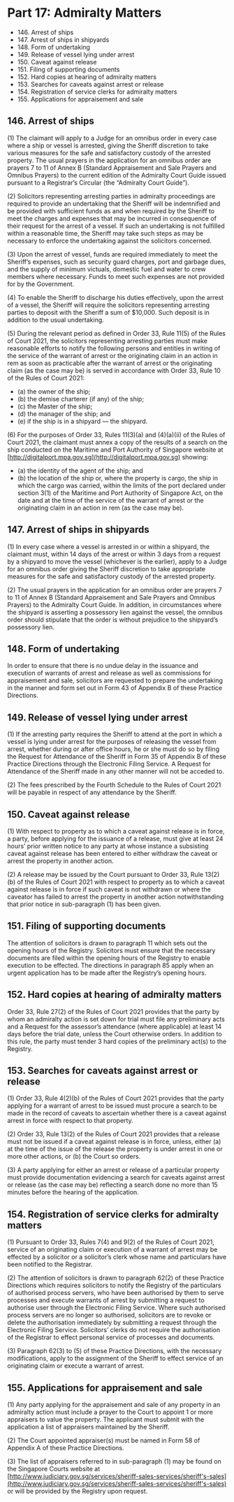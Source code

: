 # Part 17: Admiralty Matters

<ul type="*">
  <li>146. Arrest of ships</li>
  <li>147. Arrest of ships in shipyards</li>
  <li>148. Form of undertaking</li>
  <li>149. Release of vessel lying under arrest</li>
  <li>150. Caveat against release</li>
  <li>151. Filing of supporting documents</li>
  <li>152. Hard copies at hearing of admiralty matters</li>
  <li>153. Searches for caveats against arrest or release</li>
  <li>154. Registration of service clerks for admiralty matters</li>
  <li>155. Applications for appraisement and sale</li>
</ul>

## 146. Arrest of ships

(1)	The claimant will apply to a Judge for an omnibus order in every case where a ship or vessel is arrested, giving the Sheriff discretion to take various measures for the safe and satisfactory custody of the arrested property. The usual prayers in the application for an omnibus order are prayers 7 to 11 of Annex B (Standard Appraisement and Sale Prayers and Omnibus Prayers) to the current edition of the Admiralty Court Guide issued pursuant to a Registrar’s Circular (the “Admiralty Court Guide”).

(2)	Solicitors representing arresting parties in admiralty proceedings are required to provide an undertaking that the Sheriff will be indemnified and be provided with sufficient funds as and when required by the Sheriff to meet the charges and expenses that may be incurred in consequence of their request for the arrest of a vessel. If such an undertaking is not fulfilled within a reasonable time, the Sheriff may take such steps as may be necessary to enforce the undertaking against the solicitors concerned.

(3)	Upon the arrest of vessel, funds are required immediately to meet the Sheriff’s expenses, such as security guard charges, port and garbage dues, and the supply of minimum victuals, domestic fuel and water to crew members where necessary. Funds to meet such expenses are not provided for by the Government.

(4)	To enable the Sheriff to discharge his duties effectively, upon the arrest of a vessel, the Sheriff will require the solicitors representing arresting parties to deposit with the Sheriff a sum of $10,000. Such deposit is in addition to the usual undertaking.

(5)	During the relevant period as defined in Order 33, Rule 11(5) of the Rules of Court 2021, the solicitors representing arresting parties must make reasonable efforts to notify the following persons and entities in writing of the service of the warrant of arrest or the originating claim in an action in rem as soon as practicable after the warrant of arrest or the originating claim (as the case may be) is served in accordance with Order 33, Rule 10 of the Rules of Court 2021:

<ul type="*">
<li>(a)	the owner of the ship;</li>

<li>(b)	the demise charterer (if any) of the ship;</li>

<li>(c)	the Master of the ship;</li>

<li>(d)	the manager of the ship; and</li>

<li>(e)	if the ship is in a shipyard — the shipyard.</li>
</ul>

(6)	For the purposes of Order 33, Rules 11(3)(a) and (4)(a)(ii) of the Rules of Court 2021, the claimant must annex a copy of the results of a search on the ship conducted on the Maritime and Port Authority of Singapore website at [http://digitalport.mpa.gov.sg](http://digitalport.mpa.gov.sg) showing:

<ul type="*">
<li>(a)	the identity of the agent of the ship; and</li>

<li>(b)	the location of the ship or, where the property is cargo, the ship in which the cargo was carried, within the limits of the port declared under section 3(1) of the Maritime and Port Authority of Singapore Act, on the date and at the time of the service of the warrant of arrest or the originating claim in an action in rem (as the case may be).</li>
</ul>

## 147. Arrest of ships in shipyards

(1)	In every case where a vessel is arrested in or within a shipyard, the claimant must, within 14 days of the arrest or within 3 days from a request by a shipyard to move the vessel (whichever is the earlier), apply to a Judge for an omnibus order giving the Sheriff discretion to take appropriate measures for the safe and satisfactory custody of the arrested property.

(2)	The usual prayers in the application for an omnibus order are prayers 7 to 11 of Annex B (Standard Appraisement and Sale Prayers and Omnibus Prayers) to the Admiralty Court Guide. In addition, in circumstances where the shipyard is asserting a possessory lien against the vessel, the omnibus order should stipulate that the order is without prejudice to the shipyard’s possessory lien.

## 148. Form of undertaking

In order to ensure that there is no undue delay in the issuance and execution of warrants of arrest and release as well as commissions for appraisement and sale, solicitors are requested to prepare the undertaking in the manner and form set out in Form 43 of Appendix B of these Practice Directions.

## 149. Release of vessel lying under arrest

(1)	If the arresting party requires the Sheriff to attend at the port in which a vessel is lying under arrest for the purposes of releasing the vessel from arrest, whether during or after office hours, he or she must do so by filing the Request for Attendance of the Sheriff in Form 35 of Appendix B of these Practice Directions through the Electronic Filing Service. A Request for Attendance of the Sheriff made in any other manner will not be acceded to.

(2)	The fees prescribed by the Fourth Schedule to the Rules of Court 2021 will be payable in respect of any attendance by the Sheriff.

## 150. Caveat against release

(1)	With respect to property as to which a caveat against release is in force, a party, before applying for the issuance of a release, must give at least 24 hours’ prior written notice to any party at whose instance a subsisting caveat against release has been entered to either withdraw the caveat or arrest the property in another action.

(2)	A release may be issued by the Court pursuant to Order 33, Rule 13(2)(b) of the Rules of Court 2021 with respect to property as to which a caveat against release is in force if such caveat is not withdrawn or where the caveator has failed to arrest the property in another action notwithstanding that prior notice in sub-paragraph (1) has been given.

## 151. Filing of supporting documents

The attention of solicitors is drawn to paragraph 11 which sets out the opening hours of the Registry. Solicitors must ensure that the necessary documents are filed within the opening hours of the Registry to enable execution to be effected. The directions in paragraph 85 apply when an urgent application has to be made after the Registry’s opening hours.

## 152. Hard copies at hearing of admiralty matters

Order 33, Rule 27(2) of the Rules of Court 2021 provides that the party by whom an admiralty action is set down for trial must file any preliminary acts and a Request for the assessor’s attendance (where applicable) at least 14 days before the trial date, unless the Court otherwise orders. In addition to this rule, the party must tender 3 hard copies of the preliminary act(s) to the Registry.

## 153. Searches for caveats against arrest or release

(1)	Order 33, Rule 4(2)(b) of the Rules of Court 2021 provides that the party applying for a warrant of arrest to be issued must procure a search to be made in the record of caveats to ascertain whether there is a caveat against arrest in force with respect to that property.

(2)	Order 33, Rule 13(2) of the Rules of Court 2021 provides that a release must not be issued if a caveat against release is in force, unless, either (a) at the time of the issue of the release the property is under arrest in one or more other actions, or (b) the Court so orders.

(3)	A party applying for either an arrest or release of a particular property must provide documentation evidencing a search for caveats against arrest or release (as the case may be) reflecting a search done no more than 15 minutes before the hearing of the application.

## 154. Registration of service clerks for admiralty matters


(1)	Pursuant to Order 33, Rules 7(4) and 9(2) of the Rules of Court 2021, service of an originating claim or execution of a warrant of arrest may be effected by a solicitor or a solicitor’s clerk whose name and particulars have been notified to the Registrar.

(2)	The attention of solicitors is drawn to paragraph 62(2) of these Practice Directions which requires solicitors to notify the Registry of the particulars of authorised process servers, who have been authorised by them to serve processes and execute warrants of arrest by submitting a request to authorise user through the Electronic Filing Service. Where such authorised process servers are no longer so authorised, solicitors are to revoke or delete the authorisation immediately by submitting a request through the Electronic Filing Service. Solicitors’ clerks do not require the authorisation of the Registrar to effect personal service of processes and documents.

(3)	Paragraph 62(3) to (5) of these Practice Directions, with the necessary modifications, apply to the assignment of the Sheriff to effect service of an originating claim or execute a warrant of arrest.

## 155. Applications for appraisement and sale

(1)	Any party applying for the appraisement and sale of any property in an admiralty action must include a prayer to the Court to appoint 1 or more appraisers to value the property. The applicant must submit with the application a list of appraisers maintained by the Sheriff.

(2)	The Court appointed appraiser(s) must be named in Form 58 of Appendix A of these Practice Directions.

(3)	The list of appraisers referred to in sub-paragraph (1) may be found on the Singapore Courts website at [http://www.judiciary.gov.sg/services/sheriff-sales-services/sheriff's-sales](http://www.judiciary.gov.sg/services/sheriff-sales-services/sheriff's-sales) or will be provided by the Registry upon request.
